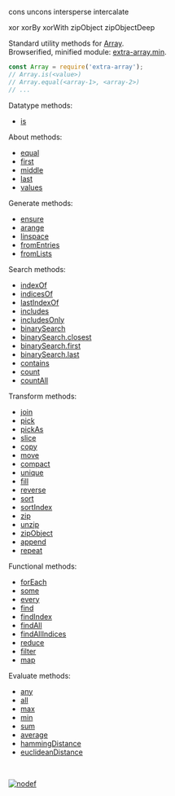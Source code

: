 cons
uncons
intersperse
intercalate


xor
xorBy
xorWith
zipObject
zipObjectDeep


Standard utility methods for [Array].<br>
Browserified, minified module: [extra-array.min].

```javascript
const Array = require('extra-array');
// Array.is(<value>)
// Array.equal(<array-1>, <array-2>)
// ...
```

Datatype methods:
- [is](https://www.npmjs.com/package/@extra-array/is)

About methods:
- [equal](https://www.npmjs.com/package/@extra-array/equal)
- [first](https://www.npmjs.com/package/@extra-array/first)
- [middle](https://www.npmjs.com/package/@extra-array/middle)
- [last](https://www.npmjs.com/package/@extra-array/last)
- [values](https://www.npmjs.com/package/@extra-array/values)

Generate methods:
- [ensure](https://www.npmjs.com/package/@extra-array/ensure)
- [arange](https://www.npmjs.com/package/@extra-array/arange)
- [linspace](https://www.npmjs.com/package/@extra-array/linspace)
- [fromEntries](https://www.npmjs.com/package/@extra-array/from-entries)
- [fromLists](https://www.npmjs.com/package/@extra-array/from-lists)

Search methods:
- [indexOf](https://www.npmjs.com/package/@extra-array/index-of)
- [indicesOf](https://www.npmjs.com/package/@extra-array/indices-of)
- [lastIndexOf](https://www.npmjs.com/package/@extra-array/last-index-of)
- [includes](https://www.npmjs.com/package/@extra-array/includes)
- [includesOnly](https://www.npmjs.com/package/@extra-array/includes-only)
- [binarySearch](https://www.npmjs.com/package/@extra-array/binary-search)
- [binarySearch.closest](https://www.npmjs.com/package/@extra-array/binary-search.closest)
- [binarySearch.first](https://www.npmjs.com/package/@extra-array/binary-search.first)
- [binarySearch.last](https://www.npmjs.com/package/@extra-array/binary-search.last)
- [contains](https://www.npmjs.com/package/@extra-array/contains)
- [count](https://www.npmjs.com/package/@extra-array/count)
- [countAll](https://www.npmjs.com/package/@extra-array/count-all)

Transform methods:
- [join](https://www.npmjs.com/package/@extra-array/join)
- [pick](https://www.npmjs.com/package/@extra-array/pick)
- [pickAs](https://www.npmjs.com/package/@extra-array/pick-as)
- [slice](https://www.npmjs.com/package/@extra-array/slice)
- [copy](https://www.npmjs.com/package/@extra-array/copy)
- [move](https://www.npmjs.com/package/@extra-array/move)
- [compact](https://www.npmjs.com/package/@extra-array/compact)
- [unique](https://www.npmjs.com/package/@extra-array/unique)
- [fill](https://www.npmjs.com/package/@extra-array/fill)
- [reverse](https://www.npmjs.com/package/@extra-array/reverse)
- [sort](https://www.npmjs.com/package/@extra-array/sort)
- [sortIndex](https://www.npmjs.com/package/@extra-array/sort-index)
- [zip](https://www.npmjs.com/package/@extra-iterable/zip)
- [unzip](https://www.npmjs.com/package/@extra-iterable/zip)
- [zipObject](https://www.npmjs.com/package/@extra-array/zip-object)
- [append](https://www.npmjs.com/package/@extra-array/append)
- [repeat](https://www.npmjs.com/package/@extra-array/repeat)

Functional methods:
- [forEach](https://www.npmjs.com/package/@extra-array/for-each)
- [some](https://www.npmjs.com/package/@extra-array/some)
- [every](https://www.npmjs.com/package/@extra-array/every)
- [find](https://www.npmjs.com/package/@extra-array/find)
- [findIndex](https://www.npmjs.com/package/@extra-array/find-index)
- [findAll](https://www.npmjs.com/package/@extra-array/find-all)
- [findAllIndices](https://www.npmjs.com/package/@extra-array/find-all-indices)
- [reduce](https://www.npmjs.com/package/@extra-array/reduce)
- [filter](https://www.npmjs.com/package/@extra-array/filter)
- [map](https://www.npmjs.com/package/@extra-array/map)

Evaluate methods:
- [any](https://www.npmjs.com/package/@extra-array/any)
- [all](https://www.npmjs.com/package/@extra-array/all)
- [max](https://www.npmjs.com/package/@extra-array/max)
- [min](https://www.npmjs.com/package/@extra-array/min)
- [sum](https://www.npmjs.com/package/@extra-array/sum)
- [average](https://www.npmjs.com/package/@extra-array/average)
- [hammingDistance](https://www.npmjs.com/package/@extra-array/hamming-distance)
- [euclideanDistance](https://www.npmjs.com/package/@extra-array/euclidean-distance)
<br>


[![nodef](https://i.imgur.com/nwyrmkW.jpg)](https://nodef.github.io)

[Array]: https://developer.mozilla.org/en-US/docs/Web/JavaScript/Guide/Indexed_collections
[extra-array.min]: https://www.npmjs.com/package/extra-array.min
